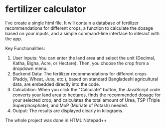 # fertilizer calculator
I've create a single html file. It will contain a database of fertilizer recommendations for different crops, a function to calculate the dosage based on your inputs, and a simple command-line interface to interact with the app.

Key Functionalities:
1. User Inputs: You can enter the land area and select the unit (Decimal, Katha, Bigha, Acre, or Hectare). Then, you choose the crop from a dropdown menu.
2. Backend Data: The fertilizer recommendations for different crops (Paddy, Wheat, Jute, etc.), based on standard Bangladeshi agricultural data, are embedded directly into the code.
3. Calculation: When you click the "Calculate" button, the JavaScript code converts your land area to hectares, finds the recommended dosage for your selected crop, and calculates the total amount of Urea, TSP (Triple Superphosphate), and MoP (Muriate of Potash) needed.
4. Output: The results are displayed clearly in kilograms.

The whole project was done in HTML Notepad++

